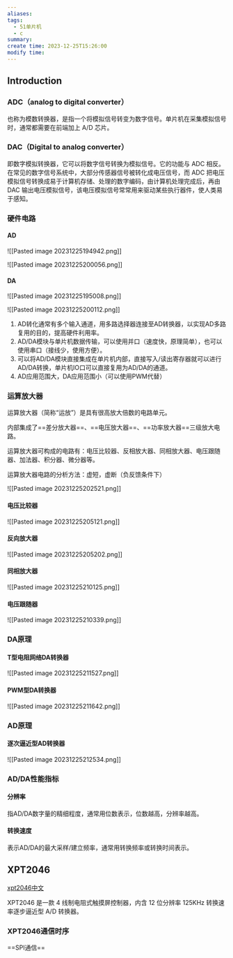 ```yaml
---
aliases: 
tags:
  - 51单片机
  - c
summary: 
create time: 2023-12-25T15:26:00
modify time:
---
```

## Introduction

### ADC（analog to digital converter）

也称为模数转换器，是指一个将模拟信号转变为数字信号。单片机在采集模拟信号时，通常都需要在前端加上 A/D 芯片。

### DAC（Digital to analog converter）

即数字模拟转换器，它可以将数字信号转换为模拟信号。它的功能与 ADC 相反。在常见的数字信号系统中，大部分传感器信号被转化成电压信号，而 ADC 把电压模拟信号转换成易于计算机存储、处理的数字编码，由计算机处理完成后，再由 DAC 输出电压模拟信号，该电压模拟信号常常用来驱动某些执行器件，使人类易于感知。

### 硬件电路

#### AD

![[Pasted image 20231225194942.png]]

![[Pasted image 20231225200056.png]]

#### DA

![[Pasted image 20231225195008.png]]

![[Pasted image 20231225200112.png]]

1. AD转化通常有多个输入通道，用多路选择器连接至AD转换器，以实现AD多路复用的目的，提高硬件利用率。
2. AD/DA模块与单片机数据传输，可以使用并口（速度快，原理简单），也可以使用串口（接线少，使用方便）。
3. 可以将AD/DA模块直接集成在单片机内部，直接写入/读出寄存器就可以进行AD/DA转换，单片机IO口可以直接复用为AD/DA的通道。
4. AD应用范围大，DA应用范围小（可以使用PWM代替）

### 运算放大器

运算放大器（简称“运放”）是具有很高放大倍数的电路单元。

内部集成了==差分放大器==、==电压放大器==、==功率放大器==三级放大电路。

运算放大器可构成的电路有：电压比较器、反相放大器、同相放大器、电压跟随器、加法器、积分器、微分器等。

运算放大器电路的分析方法：虚短，虚断（负反馈条件下）

![[Pasted image 20231225202521.png]]

#### 电压比较器

![[Pasted image 20231225205121.png]]

#### 反向放大器

![[Pasted image 20231225205202.png]]

#### 同相放大器

![[Pasted image 20231225210125.png]]

#### 电压跟随器

![[Pasted image 20231225210339.png]]

### DA原理

#### T型电阻网络DA转换器

![[Pasted image 20231225211527.png]]

#### PWM型DA转换器

![[Pasted image 20231225211642.png]]

### AD原理

#### 逐次逼近型AD转换器

![[Pasted image 20231225212534.png]]

### AD/DA性能指标

#### 分辨率

指AD/DA数字量的精细程度，通常用位数表示，位数越高，分辨率越高。

#### 转换速度

表示AD/DA的最大采样/建立频率，通常用转换频率或转换时间表示。

## XPT2046

[xpt2046中文](./attachments/xpt2046中文)

XPT2046 是一款 4 线制电阻式触摸屏控制器，内含 12 位分辨率 125KHz 转换速率逐步逼近型 A/D 转换器。

### XPT2046通信时序

==SPI通信==








